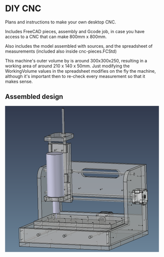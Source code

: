 # DIY CNC
Plans and instructions to make your own desktop CNC.

Includes FreeCAD pieces, assembly and Gcode job, in case you have access to a CNC that can make 800mm x 800mm.

Also includes the model assembled with sources, and the spreadsheet of measurements (included also inside cnc-pieces.FCStd)

This machine's outer volume by is around 300x300x250, resulting in a working area of around 210 x 140 x 50mm. Just modifying the WorkingVolume values in the spreadsheet modifies on the fly the machine, although it's important then to re-check every measurement so that it makes
sense.

## Assembled design

![alt tag](https://github.com/gcobos/diy-cnc/blob/master/screenshots/cnc-assembly-transparent.png)
